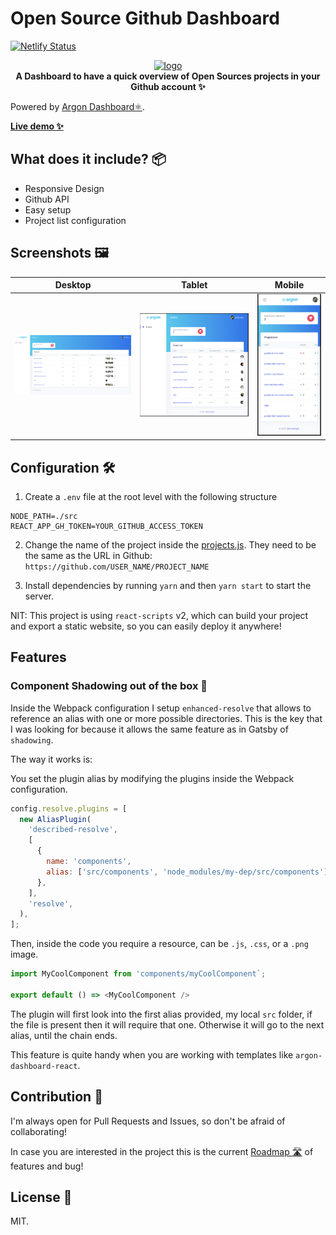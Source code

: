 # Open Source Github Dashboard

[![Netlify Status](https://api.netlify.com/api/v1/badges/060f6655-b693-402a-8eee-39836d3ffca2/deploy-status)](https://app.netlify.com/sites/oss-dashboard-emasuriano/deploys)

<div align="center">
  <a href="https://react-hotkey-tooltip.netlify.com/#/">
    <img alt="logo" src="./doc/logo.png" height="150px" />
  </a>
</div>

<div align="center">
  <strong>A Dashboard to have a quick overview of Open Sources projects in your Github account ✨</strong>
</div>

Powered by [Argon Dashboard⚛️](https://github.com/creativetimofficial/argon-dashboard-react).

**[Live demo ✨](https://oss-dashboard.netlify.com)**

## What does it include? 📦

- Responsive Design
- Github API
- Easy setup
- Project list configuration

## Screenshots 🖼

| Desktop                        | Tablet                       | Mobile                       |
| ------------------------------ | ---------------------------- | ---------------------------- |
| ![Desktop](./docs/desktop.png) | ![Tablet](./docs/tablet.png) | ![Mobile](./docs/mobile.png) |

## Configuration 🛠

1. Create a `.env` file at the root level with the following structure

```text
NODE_PATH=./src
REACT_APP_GH_TOKEN=YOUR_GITHUB_ACCESS_TOKEN
```

2. Change the name of the project inside the [projects.js](https://github.com/EmaSuriano/oss-project-dashboard/blob/master/src/projects.js). They need to be the same as the URL in Github: `https://github.com/USER_NAME/PROJECT_NAME`

3. Install dependencies by running `yarn` and then `yarn start` to start the server.

NIT: This project is using `react-scripts` v2, which can build your project and export a static website, so you can easily deploy it anywhere!

## Features

### Component Shadowing out of the box 🤯

Inside the Webpack configuration I setup `enhanced-resolve` that allows to reference an alias with one or more possible directories. This is the key that I was looking for because it allows the same feature as in Gatsby of `shadowing`.

The way it works is:

You set the plugin alias by modifying the plugins inside the Webpack configuration.

```javascript
config.resolve.plugins = [
  new AliasPlugin(
    'described-resolve',
    [
      {
        name: 'components',
        alias: ['src/components', 'node_modules/my-dep/src/components'],
      },
    ],
    'resolve',
  ),
];
```

Then, inside the code you require a resource, can be `.js`, `.css`, or a `.png` image.

```javascript
import MyCoolComponent from 'components/myCoolComponent`;

export default () => <MyCoolComponent />
```

The plugin will first look into the first alias provided, my local `src` folder, if the file is present then it will require that one. Otherwise it will go to the next alias, until the chain ends.

This feature is quite handy when you are working with templates like `argon-dashboard-react`.

## Contribution 💪

I'm always open for Pull Requests and Issues, so don't be afraid of collaborating!

In case you are interested in the project this is the current [Roadmap 🛣](./ROADMAP.md) of features and bug!

## License 📝

MIT.
